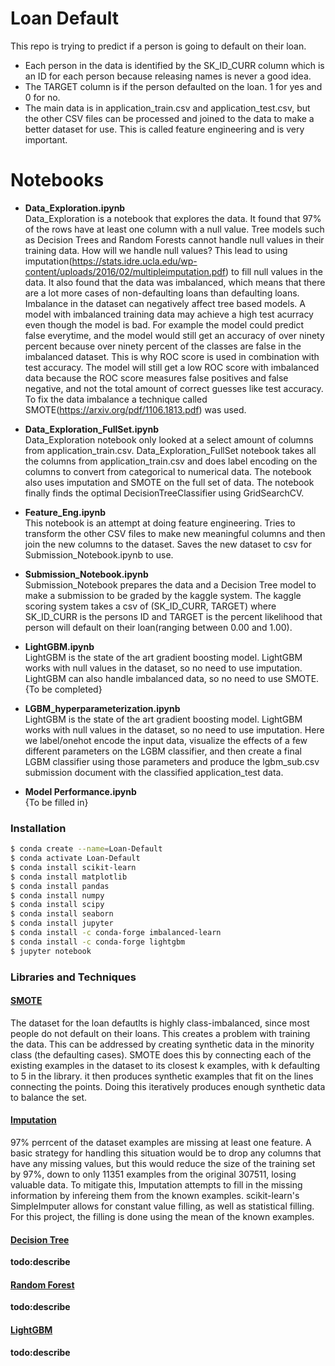 # Loan Default

This repo is trying to predict if a person is going to default on their loan.

- Each person in the data is identified by the SK_ID_CURR column which is an ID for each person because releasing names is never a good idea.
- The TARGET column is if the person defaulted on the loan. 1 for yes and 0 for no.
- The main data is in application_train.csv and application_test.csv, but the other CSV files can be processed and joined to the data to make a better dataset for use. This is called feature engineering and is very important.

# Notebooks

- **Data_Exploration.ipynb** <br/>
  Data_Exploration is a notebook that explores the data. It found that 97% of the rows have at least one column with a null value. Tree models such as Decision Trees and Random Forests cannot handle null values in their training data.
  How will we handle null values? This lead to using imputation(https://stats.idre.ucla.edu/wp-content/uploads/2016/02/multipleimputation.pdf) to fill null values in the data. It also found that the data was imbalanced, which means that there are a lot more cases of non-defaulting loans than defaulting loans. Imbalance in the dataset can negatively affect tree based models. A model with imbalanced training data may achieve a high test acurracy even though the model is bad. For example the model could predict false everytime, and the model would still get an accuracy of over ninety percent because over ninety percent of the classes are false in the imbalanced dataset. This is why ROC score is used in combination with test accuracy. The model will still get a low ROC score with imbalanced data because the ROC score measures false positives and false negative, and not the total amount of correct guesses like test accuracy. To fix the data imbalance a technique called SMOTE(https://arxiv.org/pdf/1106.1813.pdf) was used.
- **Data_Exploration_FullSet.ipynb** <br/>
  Data_Exploration notebook only looked at a select amount of columns from application_train.csv. Data_Exploration_FullSet notebook takes all the columns from application_train.csv and does label encoding on the columns to convert from categorical to numerical data. The notebook also uses imputation and SMOTE on the full set of data. The notebook finally finds the optimal DecisionTreeClassifier using GridSearchCV.
- **Feature_Eng.ipynb** <br/>
  This notebook is an attempt at doing feature engineering.
  Tries to transform the other CSV files to make new meaningful columns and then join the new columns to the dataset. Saves the new dataset to csv for Submission_Notebook.ipynb to use.
- **Submission_Notebook.ipynb** <br/>
  Submission_Notebook prepares the data and a Decision Tree model to make a submission to be graded by the kaggle system.
  The kaggle scoring system takes a csv of (SK_ID_CURR, TARGET) where SK_ID_CURR is the persons ID and TARGET is the percent likelihood that person will default on their loan(ranging between 0.00 and 1.00).
- **LightGBM.ipynb** <br/>
  LightGBM is the state of the art gradient boosting model. LightGBM works with null values in the dataset, so no need to use imputation.
  LightGBM can also handle imbalanced data, so no need to use SMOTE.
  {To be completed}
- **LGBM_hyperparameterization.ipynb** <br/>
  LightGBM is the state of the art gradient boosting model. LightGBM works with null values in the dataset, so no need to use imputation.
  Here we label/onehot encode the input data, visualize the effects of a few different parameters on the LGBM classifier, and then create a final LGBM classifier using those parameters and produce the lgbm_sub.csv submission document with the classified application_test data.
  
- **Model Performance.ipynb** <br/>
  {To be filled in}

### Installation

```sh
$ conda create --name=Loan-Default
$ conda activate Loan-Default
$ conda install scikit-learn
$ conda install matplotlib
$ conda install pandas
$ conda install numpy
$ conda install scipy
$ conda install seaborn
$ conda install jupyter
$ conda install -c conda-forge imbalanced-learn
$ conda install -c conda-forge lightgbm
$ jupyter notebook
```

### Libraries and Techniques

#### [SMOTE](https://arxiv.org/pdf/1106.1813.pdf)

The dataset for the loan defautlts is highly class-imbalanced, since most people do not default on their loans. This creates a problem with training the data. This can be addressed by creating synthetic data in the minority class (the defaulting cases). SMOTE does this by connecting each of the existing examples in the dataset to its closest k examples, with k defaulting to 5 in the library. it then produces synthetic examples that fit on the lines connecting the points. Doing this iteratively produces enough synthetic data to balance the set.

#### [Imputation](https://stats.idre.ucla.edu/wp-content/uploads/2016/02/multipleimputation.pdf)

97% perrcent of the dataset examples are missing at least one feature. A basic strategy for handling this situation would be to drop any columns that have any missing values, but this would reduce the size of the training set by 97%, down to only 11351 examples from the original 307511, losing valuable data. To mitigate this, Imputation attempts to fill in the missing information by infereing them from the known examples. scikit-learn's SimpleImputer allows for constant value filling, as well as statistical filling. For this project, the filling is done using the mean of the known examples.

#### [Decision Tree](https://hunch.net/~coms-4771/quinlan.pdf)

**todo:describe**

#### [Random Forest](https://www.stat.berkeley.edu/~breiman/randomforest2001.pdf)

**todo:describe**

#### [LightGBM]([https://papers.nips.cc/paper/6907-lightgbm-a-highly-efficient-gradient-boosting-decision-tree.pdf)

**todo:describe**

